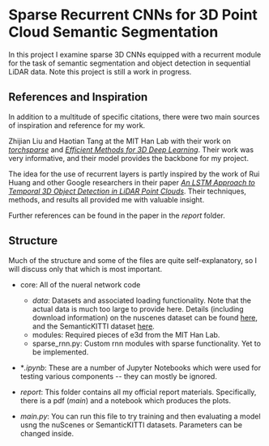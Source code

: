 # Sparse Recurrent CNNs for 3D Point Cloud Semantic Segmentation
In this project I examine sparse 3D CNNs equipped with a recurrent module for the task of semantic segmentation and object detection in sequential LiDAR data. Note this project is still a work in progress.

## References and Inspiration
In addition to a multitude of specific citations, there were two main sources of inspiration and reference for my work.

Zhijian Liu and Haotian Tang at the MIT Han Lab with their work on [*torchsparse*](https://github.com/mit-han-lab/torchsparse) and [*Efficient Methods for 3D Deep Learning*](https://github.com/mit-han-lab/e3d). Their work was very informative, and their model provides the backbone for my project.

The idea for the use of recurrent layers is partly inspired by the work of Rui Huang and other Google researchers in their paper [*An LSTM Approach to Temporal 3D Object Detection in LiDAR Point Clouds*](https://arxiv.org/abs/2007.12392). Their techniques, methods, and results all provided me with valuable insight.

Further references can be found in the paper in the *report* folder.

## Structure
Much of the structure and some of the files are quite self-explanatory, so I will discuss only that which is most important.

- core: All of the nueral network code
	- *data*: Datasets and associated loading functionality. Note that the actual data is much too large to provide here. Details (including download information) on the nuscenes dataset can be found [here](https://www.nuscenes.org/nuscenes), and the SemanticKITTI dataset [here](http://www.semantic-kitti.org/).
	- modules: Required pieces of e3d from the MIT Han Lab.
	- sparse\_rnn.py: Custom rnn modules with sparse functionality. Yet to be implemented.

- **.ipynb*: These are a number of Jupyter Notebooks which were used for testing various components -- they can mostly be ignored.

- *report*: This folder contains all my official report materials. Specifically, there is a pdf (*main*) and a notebook which produces the plots.

- *main.py*: You can run this file to try training and then evaluating a model usng the nuScenes or SemanticKITTI datasets. Parameters can be changed inside.
